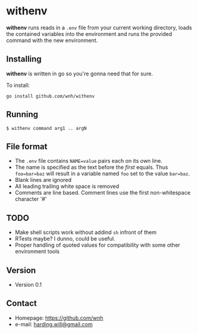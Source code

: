 
withenv
======
**withenv** runs reads in a `.env` file from your current working directory,
loads the contained variables into the environment and runs the provided
command with the new environment.

## Installing
**withenv** is written in go so you're gonna need that for sure. 

To install:

``
go install github.com/wnh/withenv
``

## Running
``
$ withenv command arg1 .. argN
``

## File format
 - The `.env` file  contains `NAME=value` pairs each on its own line.
 - The name is specified as the text before the *first* equals. Thus
   `foo=bar=baz` will result in a variable named `foo` set to the value
   `bar=baz`.  
 - Blank lines are ignored
 - All leading trailing white space is removed
 - Comments are line based. Comment lines use the first non-whitespace character '#'


## TODO

- Make shell scripts work without addind `sh` infront of them
- RTests maybe? I dunno, could be useful.
- Proper handling of quoted values for compatibility with some other environment tools

## Version 
* Version 0.1

## Contact
* Homepage: https://github.com/wnh
* e-mail: harding.will@gmail.com
